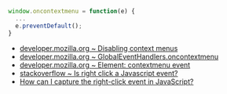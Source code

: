 ```javascript
window.oncontextmenu = function(e) {
  ...
  e.preventDefault();
}
```

- [developer.mozilla.org ~ Disabling context menus](https://developer.mozilla.org/en-US/docs/Web/API/GlobalEventHandlers/oncontextmenu#disabling_context_menus)
- [developer.mozilla.org ~ GlobalEventHandlers.oncontextmenu](https://developer.mozilla.org/en-US/docs/Web/API/GlobalEventHandlers/oncontextmenu)
- [developer.mozilla.org ~ Element: contextmenu event](https://developer.mozilla.org/en-US/docs/Web/API/Element/contextmenu_event)
- [stackoverflow ~ Is right click a Javascript event?](https://stackoverflow.com/a/2405835)
- [How can I capture the right-click event in JavaScript?](https://stackoverflow.com/a/4236294)
